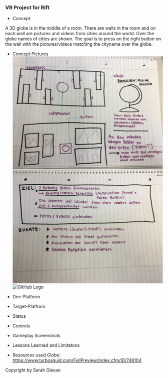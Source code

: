 ### VR Project for Rift
* Concept

A 3D globe is in the middle of a room. There are walls in the room and on each wall are pictures and videos from cities around the world. Over the globe names of cities are shown. The goal is to press on the right button on the wall with the pictures/videos matching the cityname over the globe.

* Concept Pictures
![GitHub Logo](/Concept/1.jpg)
![GitHub Logo](/Concept/2.jpg)
![GitHub Logo](/Moodboard.jpg)

* Dev-Platform
* Target-Platfrom
* Status
* Controls
* Gameplay Screenshots
* Lessons Learned and Limitatons
* Resources used
Globe: https://www.turbosquid.com/FullPreview/Index.cfm/ID/748104


Copyright by Sarah Glavan